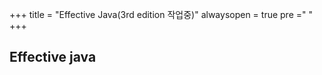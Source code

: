 +++
title = "Effective Java(3rd edition 작업중)"
alwaysopen = true
pre ="<i class='fa fa-coffee' ></i> "
+++

## Effective java
